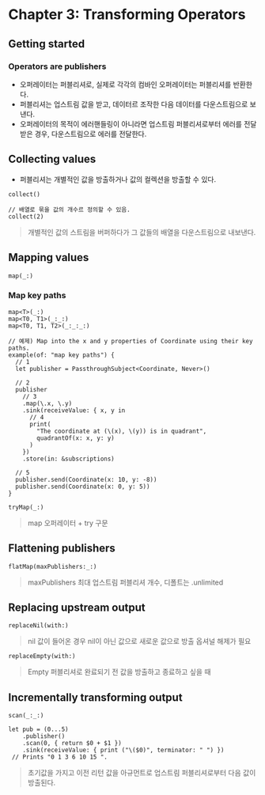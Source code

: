 # Chapter 3: Transforming Operators

## Getting started

### Operators are publishers
* 오퍼레이터는 퍼블리셔로, 실제로 각각의 컴바인 오퍼레이터는 퍼블리셔를 반환한다.
* 퍼블리셔는 업스트림 값을 받고, 데이터르 조작한 다음 데이터를 다운스트림으로 보낸다.
* 오퍼레이터의 목적이 에러핸들링이 아니라면 업스트림 퍼블리셔로부터 에러를 전달받은 경우, 다운스트림으로 에러를 전달한다.

## Collecting values
* 퍼블리셔는 개별적인 값을 방출하거나 값의 컬렉션을 방출할 수 있다.

~~~
collect()

// 배열로 묶을 값의 개수르 정의할 수 있음.
collect(2)
~~~
> 개별적인 값의 스트림을 버퍼하다가 그 값들의 배열을 다운스트림으로 내보낸다.

## Mapping values
~~~
map(_:)
~~~

### Map key paths
~~~
map<T>(_:)
map<T0, T1>(_:_:)
map<T0, T1, T2>(_:_:_:)

// 예제) Map into the x and y properties of Coordinate using their key paths.
example(of: "map key paths") {
  // 1
  let publisher = PassthroughSubject<Coordinate, Never>()
  
  // 2
  publisher
    // 3
    .map(\.x, \.y)
    .sink(receiveValue: { x, y in
      // 4
      print(
        "The coordinate at (\(x), \(y)) is in quadrant",
        quadrantOf(x: x, y: y)
      )
    })
    .store(in: &subscriptions)
  
  // 5
  publisher.send(Coordinate(x: 10, y: -8))
  publisher.send(Coordinate(x: 0, y: 5))
}
~~~

~~~
tryMap(_:)
~~~
> map 오퍼레이터 + try 구문

## Flattening publishers
~~~
flatMap(maxPublishers:_:)
~~~
> maxPublishers 최대 업스트림 퍼블리셔 개수, 디폴트는 .unlimited

## Replacing upstream output
~~~
replaceNil(with:)
~~~
> nil 값이 들어온 경우 nil이 아닌 값으로 새로운 값으로 방출
> 옵셔널 해제가 필요

~~~
replaceEmpty(with:)
~~~
> Empty 퍼블리셔로 완료되기 전 값을 방출하고 종료하고 싶을 때

## Incrementally transforming output
~~~
scan(_:_:)

let pub = (0...5)
    .publisher()
    .scan(0, { return $0 + $1 })
    .sink(receiveValue: { print ("\($0)", terminator: " ") })
 // Prints "0 1 3 6 10 15 ".
~~~
> 초기값을 가지고 이전 리턴 값을 아규먼트로 업스트림 퍼블리셔로부터 다음 값이 방출된다.
